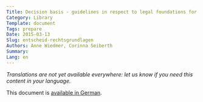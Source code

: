 ```yaml
---
Title: Decision basis - guidelines in respect to legal foundations for the publication of data as OGD
Category: Library
Template: document
Tags: prepare
Date: 2015-03-13
Slug: entscheid-rechtsgrundlagen
Authors: Anne Wiedmer, Corinna Seiberth
Summary:
Lang: en
---
```


<em>Translations are not yet available everywhere: let us know if you need this content in your language.</em>

This document is [available in German](/de/library/entscheid-rechtsgrundlagen).

